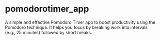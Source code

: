 # pomodorotimer_app
A simple and effective Pomodoro Timer app to boost productivity using the Pomodoro technique. It helps you focus by breaking work into intervals (e.g., 25 minutes) followed by short breaks.
